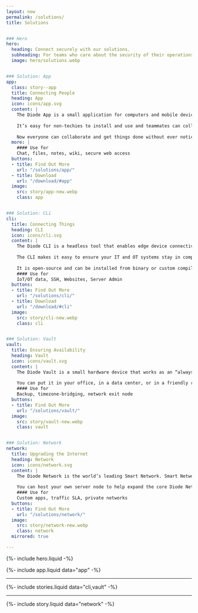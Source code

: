 ```yaml
---
layout: new
permalink: /solutions/
title: Solutions


### Hero
hero:
  heading: Connect securely with our solutions.
  subheading: For teams who care about the security of their operations from the ground up.
  image: hero/solutions.webp


### Solution: App
app:
  class: story--app
  title: Connecting People
  heading: App
  icon: icons/app.svg
  content: |
    The Diode App is a small application for computers and mobile devices that connects teams to each other, their information, and their assets. 
    
    It’s easy for non-techies to install and use and teammates can collaborate with each other at the same level of security used to access assets and work products.
    
    Now everyone can collaborate and get things done without ever noticing they’re 256-bit E2EE secure.
  more: |
    #### Use for
    Chat, files, notes, wiki, secure web access
  buttons:
  - title: Find Out More
    url: "/solutions/app/"
  - title: Download
    url: "/download/#app"
  image:
    src: story/app-new.webp
    class: app


### Solution: CLi
cli:
  title: Connecting Things
  heading: CLI
  icon: icons/cli.svg
  content: |
    The Diode CLI is a headless tool that enables edge device connectivity with zero leakage. It can be used to securely connect assets anywhere in the world.
  
    The CLI makes it easy to ensure your IT and OT systems stay in compliance with GDPR, HIPAA, and other data regulations.
  
    It is open-source and can be installed from binary or custom compiled for your platform.
    #### Use for
    IoT/OT data, SSH, Websites, Server Admin
  buttons:
  - title: Find Out More
    url: "/solutions/cli/"
  - title: Download
    url: "/download/#cli"
  image:
    src: story/cli-new.webp
    class: cli


### Solution: Vault
vault:
  title: Ensuring Availability
  heading: Vault
  icon: icons/vault.svg
  content: |
    The Diode Vault is a small hardware device that works as an “always-on” team member so team chat, files, and assets are always available – whether you’re online or not.
  
    You can put it in your office, in a data center, or in a friendly region to relay, sync, and backup up your data. It makes it easy for your team to operate in what we call “Light Zone” mode, reducing the amount of data distributed.<br><br>
    #### Use for
    Backup, timezone-bridging, network exit node
  buttons:
  - title: Find Out More
    url: "/solutions/vault/"
  image:
    src: story/vault-new.webp
    class: vault


### Solution: Network
network:
  title: Upgrading the Internet
  heading: Network
  icon: icons/network.svg
  content: |
    The Diode Network is the world’s leading Smart Network. Smart Networks are a new generation of zero trust software defined networks based on hardened blockchain technology. It is the fabric that allows the Diode App and CLI to create, provision, and use E2EE perimeters without requiring IT resources.
  
    You can host your own server node to help expand the core Diode Network’s points of presence, or even deploy your own stand- alone private network.
    #### Use for
    Custom apps, traffic SLA, private networks
  buttons:
  - title: Find Out More
    url: "/solutions/network/"
  image:
    src: story/network-new.webp
    class: network
  mirrored: true

---
```


{%- include hero.liquid -%}

{%- include app.liquid data="app" -%}

---

{%- include stories.liquid data="cli,vault" -%}

---

{%- include story.liquid data="network" -%}